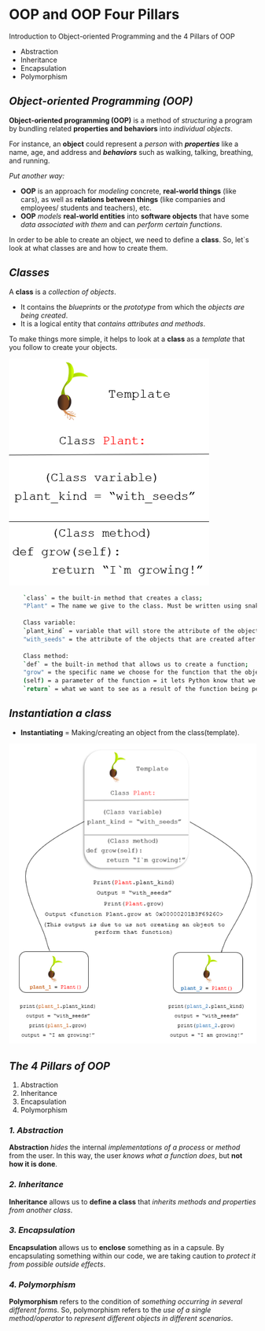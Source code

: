#  OOP and OOP Four Pillars

Introduction to Object-oriented Programming and the 4 Pillars of OOP


- Abstraction
- Inheritance
- Encapsulation
- Polymorphism

## *Object-oriented Programming (OOP)*

**Object-oriented programming (OOP)** is a method of *structuring* a program by bundling related **properties and behaviors** into *individual objects*.

For instance, an **object** could represent a *person* with ***properties*** like a name, age, and address and ***behaviors*** such as walking, talking, breathing, and running. 

*Put another way:*
- **OOP** is an approach for *modeling* concrete, **real-world things** (like cars), as well as **relations between things** (like companies and employees/ students and teachers), etc. 
- **OOP** *models* **real-world entities** into **software objects** that have some *data associated with them* and can *perform certain functions*.

In order to be able to create an object, we need to define a **class**. So, let`s look at what classes are and how to create them. 

## *Classes*


A **class** is a *collection of objects*. 
- It contains the *blueprints* or the *prototype* from which the *objects are being created*.
- It is a logical entity that *contains attributes and methods*. 

To make things more simple, it helps to look at a **class** as a *template* that you follow to create your objects. 


![](images/2023-02-02%20(1).png)
```bash
    `class` = the built-in method that creates a class;
    "Plant" = The name we give to the class. Must be written using snake method (e.g. ThisIsHowYouDoIt).
    
    Class variable:
    `plant_kind` = variable that will store the attribute of the objects;
    "with_seeds" = the attribute of the objects that are created after this template.
    
    Class method:
    `def` = the built-in method that allows us to create a function;
    "grow" = the specific name we choose for the function that the objects will perform;
    (self) = a parameter of the function = it lets Python know that we are referring to the current class, that the function we are about to create will be specific to this class;
    `return` = what we want to see as a result of the function being performed by an object.
 ```
## *Instantiation a class*

- **Instantiating** = Making/creating an object from the class(template). 

![](images/2023-02-02%20(2).png)

## ***The 4 Pillars of OOP***

1. Abstraction
2. Inheritance
3. Encapsulation
4. Polymorphism

### ***1. Abstraction***

**Abstraction** *hides* the internal *implementations of a process* or *method* from the user. 
In this way, the user *knows what a function does*, but **not how it is done**.

### ***2. Inheritance***
**Inheritance** allows us to **define a class** that *inherits methods and properties from another class*.

### ***3. Encapsulation***
**Encapsulation** allows us to **enclose** something as in a capsule. By encapsulating something within our code, we are taking caution to *protect it from possible outside effects*.

### ***4. Polymorphism***
**Polymorphism** refers to the condition of *something occurring in several different forms*.
So, polymorphism refers to the *use of a single method/operator* to *represent different objects in different scenarios*.


